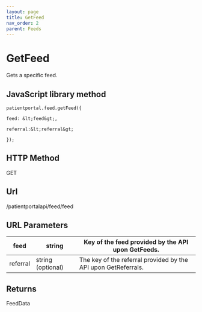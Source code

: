 ```yaml
---
layout: page
title: GetFeed
nav_order: 2
parent: Feeds
---
```


# GetFeed

Gets a specific feed.

## JavaScript library method

```
patientportal.feed.getFeed({

feed: &lt;feed&gt;,

referral:&lt;referral&gt;

});
```

## HTTP Method

GET

## ****Url****

/patientportalapi/feed/feed

## URL Parameters

| feed | string | Key of the feed provided by the API upon GetFeeds. |
| --- | --- | --- |
| referral | string (optional) | The key of the referral provided by the API upon GetReferrals. |

## Returns

FeedData
